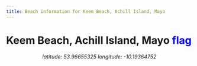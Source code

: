 ```yaml
---
title: Beach information for Keem Beach, Achill Island, Mayo
---
```

# Keem Beach, Achill Island, Mayo <span class="material-icons" style="color: blue;">flag</span>

<div align="center"><i>latitude: 53.96655325 longitude: -10.19364752</i></div>